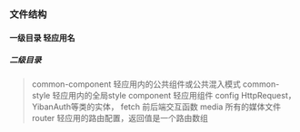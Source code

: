 ### 文件结构
#### 一级目录 轻应用名
##### 二级目录
>   common-component 轻应用内的公共组件或公共混入模式
    common-style 轻应用内的全局style
    component 轻应用组件
    config  HttpRequest，YibanAuth等类的实体，
    fetch   前后端交互函数
    media   所有的媒体文件
    router  轻应用的路由配置，返回值是一个路由数组
